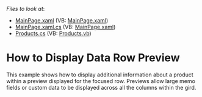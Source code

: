 <!-- default file list -->
*Files to look at*:

* [MainPage.xaml](./CS/AgDataGrid_Preview/MainPage.xaml) (VB: [MainPage.xaml](./VB/AgDataGrid_Preview/MainPage.xaml))
* [MainPage.xaml.cs](./CS/AgDataGrid_Preview/MainPage.xaml.cs) (VB: [MainPage.xaml](./VB/AgDataGrid_Preview/MainPage.xaml))
* [Products.cs](./CS/AgDataGrid_Preview/Products.cs) (VB: [Products.vb](./VB/AgDataGrid_Preview/Products.vb))
<!-- default file list end -->
# How to Display Data Row Preview


<p>This example shows how to display additional information about a product within a preview displayed for the focused row. Previews allow large memo fields or custom data to be displayed across all the columns within the gird.</p>

<br/>


